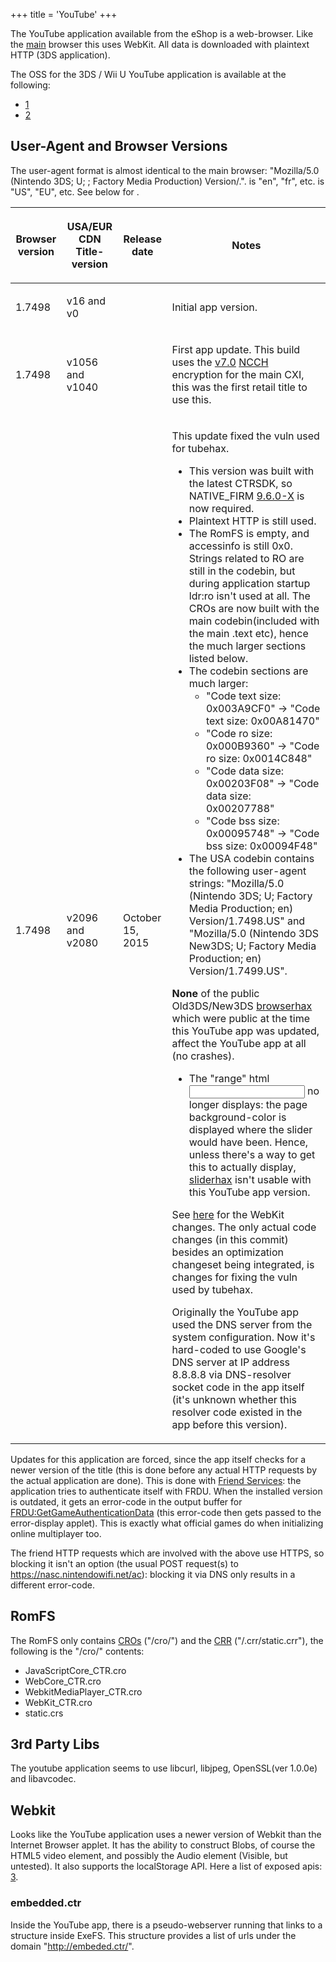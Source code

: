 +++
title = 'YouTube'
+++

The YouTube application available from the eShop is a web-browser. Like
the [main](Internet_Browser "wikilink") browser this uses WebKit. All
data is downloaded with plaintext HTTP (3DS application).

The OSS for the 3DS / Wii U YouTube application is available at the
following:

- [1](https://github.com/youtube/h5vcc_hh)
- [2](https://github.com/youtube/h5vcc)

## User-Agent and Browser Versions

The user-agent format is almost identical to the main browser:
"Mozilla/5.0 (Nintendo 3DS; U; ; Factory Media Production)
Version/<version>.<region>". <lang> is "en", "fr", etc. <region> is
"US", "EU", etc. See below for <version>.

<table>
<thead>
<tr class="header">
<th><p>Browser version</p></th>
<th><p>USA/EUR CDN Title-version</p></th>
<th><p>Release date</p></th>
<th><p>Notes</p></th>
</tr>
</thead>
<tbody>
<tr class="odd">
<td><p>1.7498</p></td>
<td><p>v16 and v0</p></td>
<td></td>
<td><p>Initial app version.</p></td>
</tr>
<tr class="even">
<td><p>1.7498</p></td>
<td><p>v1056 and v1040</p></td>
<td></td>
<td><p>First app update. This build uses the <a href="../7.0.0-13"
title="wikilink">v7.0</a> <a href="../NCCH" title="wikilink">NCCH</a>
encryption for the main CXI, this was the first retail title to use
this.</p></td>
</tr>
<tr class="odd">
<td><p>1.7498</p></td>
<td><p>v2096 and v2080</p></td>
<td><p>October 15, 2015</p></td>
<td><p>This update fixed the vuln used for tubehax.</p>
<ul>
<li>This version was built with the latest CTRSDK, so NATIVE_FIRM <a
href="../9.6.0-24" title="wikilink">9.6.0-X</a> is now required.</li>
<li>Plaintext HTTP is still used.</li>
<li>The RomFS is empty, and accessinfo is still 0x0. Strings related to
RO are still in the codebin, but during application startup ldr:ro isn't
used at all. The CROs are now built with the main codebin(included with
the main .text etc), hence the much larger sections listed below.</li>
<li>The codebin sections are much larger:
<ul>
<li>"Code text size: 0x003A9CF0" -&gt; "Code text size: 0x00A81470"</li>
<li>"Code ro size: 0x000B9360" -&gt; "Code ro size: 0x0014C848"</li>
<li>"Code data size: 0x00203F08" -&gt; "Code data size: 0x00207788"</li>
<li>"Code bss size: 0x00095748" -&gt; "Code bss size: 0x00094F48"</li>
</ul></li>
<li>The USA codebin contains the following user-agent strings:
"Mozilla/5.0 (Nintendo 3DS; U; Factory Media Production; en)
Version/1.7498.US" and "Mozilla/5.0 (Nintendo 3DS New3DS; U; Factory
Media Production; en) Version/1.7499.US".</li>
</ul>
<p><strong>None</strong> of the public Old3DS/New3DS <a
href="../browserhax" title="wikilink">browserhax</a> which were public at
the time this YouTube app was updated, affect the YouTube app at all (no
crashes).</p>
<ul>
<li>The "range" html <input> no longer displays: the page
background-color is displayed where the slider would have been. Hence,
unless there's a way to get this to actually display, <a
href="../browserhax" title="wikilink">sliderhax</a> isn't usable with this
YouTube app version.</li>
</ul>
<p>See <a
href="https://github.com/youtube/h5vcc_hh/commit/f464b0a60c6bc99001d4fe3b1915d31dc22b5d69">here</a>
for the WebKit changes. The only actual code changes (in this commit)
besides an optimization changeset being integrated, is changes for
fixing the vuln used by tubehax.</p>
<p>Originally the YouTube app used the DNS server from the system
configuration. Now it's hard-coded to use Google's DNS server at IP
address 8.8.8.8 via DNS-resolver socket code in the app itself (it's
unknown whether this resolver code existed in the app before this
version).</p></td>
</tr>
</tbody>
</table>

Updates for this application are forced, since the app itself checks for
a newer version of the title (this is done before any actual HTTP
requests by the actual application are done). This is done with [Friend
Services](Friend_Services "wikilink"): the application tries to
authenticate itself with FRDU. When the installed version is outdated,
it gets an error-code in the output buffer for
[FRDU:GetGameAuthenticationData](FRDU:GetGameAuthenticationData "wikilink")
(this error-code then gets passed to the error-display applet). This is
exactly what official games do when initializing online multiplayer too.

The friend HTTP requests which are involved with the above use HTTPS, so
blocking it isn't an option (the usual POST request(s) to
<https://nasc.nintendowifi.net/ac>): blocking it via DNS only results in
a different error-code.

## RomFS

The RomFS only contains [CROs](CRO0 "wikilink") ("/cro/") and the
[CRR](CRR0 "wikilink") ("/.crr/static.crr"), the following is the
"/cro/" contents:

- JavaScriptCore_CTR.cro
- WebCore_CTR.cro
- WebkitMediaPlayer_CTR.cro
- WebKit_CTR.cro
- static.crs

## 3rd Party Libs

The youtube application seems to use libcurl, libjpeg, OpenSSL(ver
1.0.0e) and libavcodec.

## Webkit

Looks like the YouTube application uses a newer version of Webkit than
the Internet Browser applet. It has the ability to construct Blobs, of
course the HTML5 video element, and possibly the Audio element (Visible,
but untested). It also supports the localStorage API. Here a list of
exposed apis: [3](http://pastie.org/private/cmtppzyqmopzi9umhg8za).

### embedded.ctr

Inside the YouTube app, there is a pseudo-webserver running that links
to a structure inside ExeFS. This structure provides a list of urls
under the domain "<http://embeded.ctr/>".
